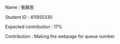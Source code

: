 Name : 張錫恩

Student ID : 411855330

Expected contribution : 17%

Contribution : Making the webpage for queue number
